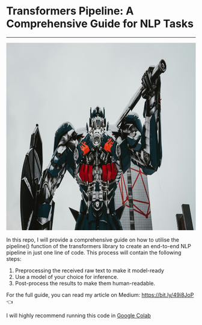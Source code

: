 # Transformers Pipeline: A Comprehensive Guide for NLP Tasks
----------
<img src="Cover Image-Arseny-Togulev.jpg" width="950" height="500">

In this repo, I will provide a comprehensive guide on how to utilise the pipeline() function of the transformers library to create an end-to-end NLP pipeline in just one line of code. This process will contain the following steps:
1. Preprocessing the received raw text to make it model-ready
2. Use a model of your choice for inference.
3. Post-process the results to make them human-readable.

For the full guide, you can read my article on Medium: https://bit.ly/49i8JoP 👈

I will highly recommend running this code in [Google Colab](https://colab.google)

